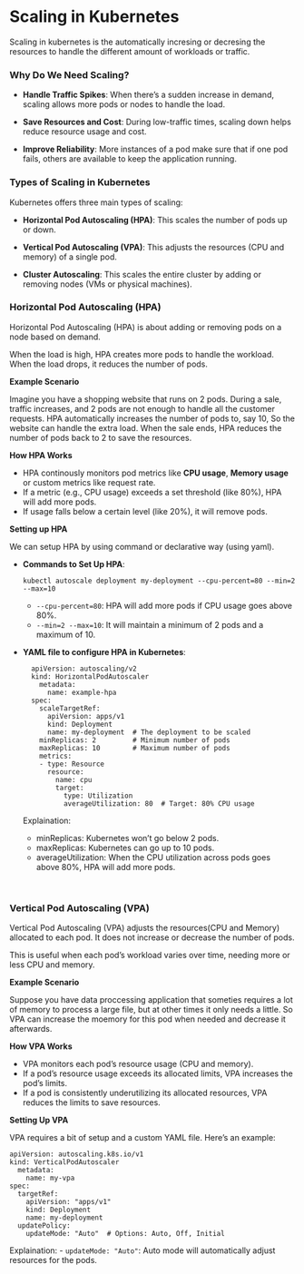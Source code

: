 # Scaling in Kubernetes

Scaling in kubernetes is the automatically incresing or decresing the resources to handle the different amount of workloads or traffic.

### Why Do We Need Scaling?

- **Handle Traffic Spikes**: When there’s a sudden increase in demand, scaling allows more pods or nodes to handle the load.

- **Save Resources and Cost**: During low-traffic times, scaling down helps reduce resource usage and cost.

- **Improve Reliability**: More instances of a pod make sure that if one pod fails, others are available to keep the application running.


### Types of Scaling in Kubernetes

Kubernetes offers three main types of scaling:

  - **Horizontal Pod Autoscaling (HPA)**: This scales the number of pods up or down.

  - **Vertical Pod Autoscaling (VPA)**: This adjusts the resources (CPU and memory) of a single pod.

  - **Cluster Autoscaling**: This scales the entire cluster by adding or removing nodes (VMs or physical machines).


### Horizontal Pod Autoscaling (HPA)

Horizontal Pod Autoscaling (HPA) is about adding or removing pods on a node based on demand.

When the load is high, HPA creates more pods to handle the workload. When the load drops, it reduces the number of pods. 

**Example Scenario**

  Imagine you have a shopping website that runs on 2 pods. During a sale, traffic increases, and 2 pods are not enough to handle all the customer requests. HPA automatically increases the number of pods to, say 10, So the website can handle the extra load. When the sale ends, HPA reduces the number of pods back to 2 to save the resources.

**How HPA Works**

  - HPA continously monitors pod metrics like **CPU usage**, **Memory usage** or custom metrics like request rate.
  - If a metric (e.g., CPU usage) exceeds a set threshold (like 80%), HPA will add more pods.
  - If usage falls below a certain level (like 20%), it will remove pods.

**Setting up HPA**

We can setup HPA by using command or declarative way (using yaml).

  - **Commands to Set Up HPA**:

    ```kubectl autoscale deployment my-deployment --cpu-percent=80 --min=2 --max=10```

    - ```--cpu-percent=80```: HPA will add more pods if CPU usage goes above 80%.
    - ```--min=2 --max=10```: It will maintain a minimum of 2 pods and a maximum of 10.

  - **YAML file to configure HPA in Kubernetes**:

    ```
      apiVersion: autoscaling/v2
      kind: HorizontalPodAutoscaler
        metadata:
          name: example-hpa
      spec:
        scaleTargetRef:
          apiVersion: apps/v1
          kind: Deployment
          name: my-deployment  # The deployment to be scaled
        minReplicas: 2         # Minimum number of pods
        maxReplicas: 10        # Maximum number of pods
        metrics:
        - type: Resource
          resource:
            name: cpu
            target:
              type: Utilization
              averageUtilization: 80  # Target: 80% CPU usage
    ```

    Explaination:

      - minReplicas: Kubernetes won’t go below 2 pods.
      - maxReplicas: Kubernetes can go up to 10 pods.
      - averageUtilization: When the CPU utilization across pods goes above 80%, HPA will add more pods.

<br>

### Vertical Pod Autoscaling (VPA)

Vertical Pod Autoscaling (VPA) adjusts the resources(CPU and Memory) allocated to each pod. It does not increase or decrease the number of pods. 

This is useful when each pod’s workload varies over time, needing more or less CPU and memory.

**Example Scenario**

Suppose you have data proccessing application that someties requires a lot of memory to process a large file, but at other times it only needs a little. So VPA can increase the moemory for this pod when needed and decrease it afterwards.

**How VPA Works**

  - VPA monitors each pod’s resource usage (CPU and memory).
  - If a pod’s resource usage exceeds its allocated limits, VPA increases the pod’s limits.
  - If a pod is consistently underutilizing its allocated resources, VPA reduces the limits to save resources.

**Setting Up VPA**

  VPA requires a bit of setup and a custom YAML file. Here’s an example:

  ```
  apiVersion: autoscaling.k8s.io/v1
  kind: VerticalPodAutoscaler
    metadata:
      name: my-vpa
  spec:
    targetRef:
      apiVersion: "apps/v1"
      kind: Deployment
      name: my-deployment
    updatePolicy:
      updateMode: "Auto"  # Options: Auto, Off, Initial
  ```

  Explaination:
    - ```updateMode: "Auto"```: Auto mode will automatically adjust resources for the pods.
    
